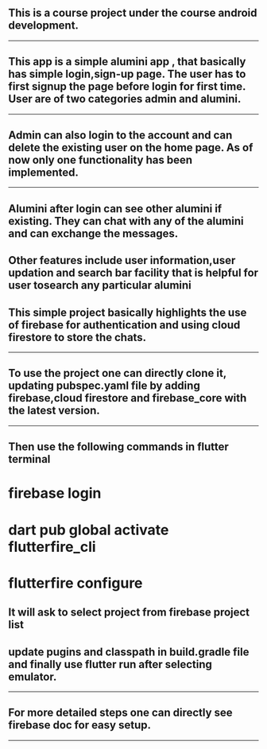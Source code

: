 ## This is a course project under the course android development. 
-----------------------------------------------------------------------------------------------

## This app is a simple alumini app , that basically has simple login,sign-up page. The user has to first signup the page before login for first time. User are of two categories admin and alumini.

---------------------------------------------------------------------------------------------------------
## Admin can also login to the account and can delete the existing user on the home page. As of now only one functionality has been implemented.

-------------------------------------------------------------------------------------------------------

## Alumini after login can see other alumini if existing. They can chat with any of the alumini and can exchange the messages.
Other features include user information,user updation and search bar facility that is helpful for user tosearch any particular alumini
------------------------------------------------------------------------------------------------------
## This simple project basically highlights the use of firebase for authentication and using cloud firestore to store the chats.

------------------------------------------------------------------------------------------------------

## To use the project one can directly clone it, updating pubspec.yaml file by adding firebase,cloud firestore and firebase_core with the latest version.

--------------------------------------------------------------------------------------------------------
## Then use the following commands in flutter terminal 
# firebase login
# dart pub global activate flutterfire_cli
# flutterfire configure
It will ask to select project from firebase project list
-------------------------------------------------------------------------------------------------------
## update pugins and classpath in build.gradle file and finally use flutter run after selecting emulator.
-----------------------------------------------------------------------------------------------------------
## For more detailed steps one can directly see firebase doc for easy setup.
-------------------------------------------------------------------------------------------------------

